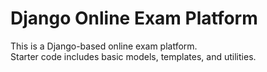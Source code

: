 # Django Online Exam Platform

This is a Django-based online exam platform.  
Starter code includes basic models, templates, and utilities.